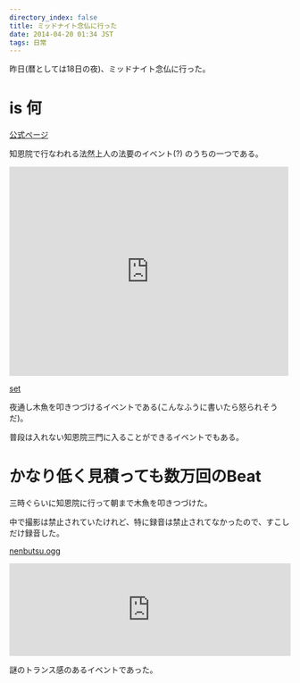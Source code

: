 ```yaml
---
directory_index: false
title: ミッドナイト念仏に行った
date: 2014-04-20 01:34 JST
tags: 日常
---
```


昨日(暦としては18日の夜)、ミッドナイト念仏に行った。

# is 何
[公式ページ](http://www.chion-in.or.jp/03_gyoji/tei/gyok.html)

知恩院で行なわれる法然上人の法要のイベント(?) のうちの一つである。

<iframe src="https://www.flickr.com/photos/nna774/13902685426/in/set-72157644071467422/player/" width="500" height="375" frameborder="0" allowfullscreen webkitallowfullscreen mozallowfullscreen oallowfullscreen msallowfullscreen></iframe>

[set](https://www.flickr.com/photos/nna774/sets/72157644071467422/)

夜通し木魚を叩きつづけるイベントである(こんなふうに書いたら怒られそうだ)。

普段は入れない知恩院三門に入ることができるイベントでもある。

# かなり低く見積っても数万回のBeat

三時ぐらいに知恩院に行って朝まで木魚を叩きつづけた。

中で撮影は禁止されていたけれど、特に録音は禁止されてなかったので、すこしだけ録音した。

<a href="/blog/2014/04/20/nenbutsu.ogg">nenbutsu.ogg</a>

<iframe width="100%" height="166" scrolling="no" frameborder="no" src="https://w.soundcloud.com/player/?url=https%3A//api.soundcloud.com/tracks/145490050&amp;color=ff5500&amp;auto_play=false&amp;hide_related=false&amp;show_artwork=true"></iframe>

謎のトランス感のあるイベントであった。



